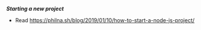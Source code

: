 ***Starting a new project***

* Read https://philna.sh/blog/2019/01/10/how-to-start-a-node-js-project/
